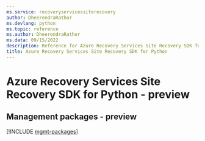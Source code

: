 ```yaml
---
ms.service: recoveryservicessiterecovery
author: DheerendraRathor
ms.devlang: python
ms.topic: reference
ms.author: DheerendraRathor
ms.data: 09/15/2022
description: Reference for Azure Recovery Services Site Recovery SDK for Python
title: Azure Recovery Services Site Recovery SDK for Python
---
```

# Azure Recovery Services Site Recovery SDK for Python - preview

## Management packages - preview
[!INCLUDE [mgmt-packages](recovery-services-site-recovery-mgmt-index.md)]